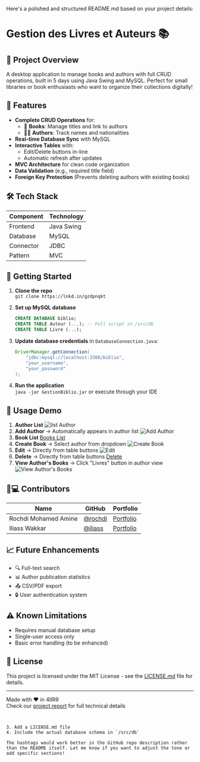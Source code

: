 Here's a polished and structured README.md based on your project details:

# Gestion des Livres et Auteurs 📚

## 🎯 Project Overview
A desktop application to manage books and authors with full CRUD operations, built in 5 days using Java Swing and MySQL. Perfect for small libraries or book enthusiasts who want to organize their collections digitally!

## 🌟 Features
- **Complete CRUD Operations** for:
  - 📖 **Books**: Manage titles and link to authors
  - 🧑🏫 **Authors**: Track names and nationalities
- **Real-time Database Sync** with MySQL
- **Interactive Tables** with:
  - Edit/Delete buttons in-line
  - Automatic refresh after updates
- **MVC Architecture** for clean code organization
- **Data Validation** (e.g., required title field)
- **Foreign Key Protection** (Prevents deleting authors with existing books)

## 🛠️ Tech Stack
| Component | Technology |
|-----------|------------|
| Frontend  | Java Swing |
| Database  | MySQL      |
| Connector | JDBC       |
| Pattern   | MVC        |

## 🚀 Getting Started
1. **Clone the repo**  
   `git clone https://lnkd.in/gzdpnqkt`

2. **Set up MySQL database**  
   ```sql
   CREATE DATABASE biblio;
   CREATE TABLE Auteur (...); -- Full script in /src/db
   CREATE TABLE Livre (...);


3. **Update database credentials** in `DatabaseConnection.java`:
   ```java
   DriverManager.getConnection(
       "jdbc:mysql://localhost:3306/biblio", 
       "your_username", 
       "your_password"
   );
   ```

4. **Run the application**  
   `java -jar GestionBiblio.jar` or execute through your IDE

## 📝 Usage Demo
1. **Author List** 
![list Author](images/1.jpg)
2. **Add Author** → Automatically appears in author list
![Add Author](images/2.jpg)
3. **Book List** 
   [Books List](images/3.jpg)
4. **Create Book** → Select author from dropdown
![Create Book](images/7.jpg)
5. **Edit** → Directly from table buttons
![Edit](images/4.jpg)
6. **Delete** → Directly from table buttons
   [Delete](images/5.jpg)
7. **View Author's Books** → Click "Livres" button in author view
![View Author's Books](images/6.jpg)

## 🧑💻 Contributors
| Name | GitHub | Portfolio |
|------|--------|-----------|
| Rochdi Mohamed Amine | [@rochdi]([https://github.com](https://github.com/Rocmine)) | [Portfolio]([https://lnkd.in/gstGipcS](https://rocmine.net/)) |
| Iliass Wakkar | [@iliass]([https://github.com](https://github.com/iliass-wakkar)) | [Portfolio]([https://lnkd.in/gstGipcS](https://iliass-wakkar.github.io/portfolio/)) |

## 📈 Future Enhancements
- 🔍 Full-text search
- 📊 Author publication statistics
- 📤 CSV/PDF export
- 🔒 User authentication system

## ⚠️ Known Limitations
- Requires manual database setup
- Single-user access only
- Basic error handling (to be enhanced)

## 📄 License
This project is licensed under the MIT License - see the [LICENSE.md](LICENSE.md) file for details.

---

Made with ❤️ in 4IIR9  
Check our [project report](docs/rapport.pdf) for full technical details
```


3. Add a LICENSE.md file
4. Include the actual database schema in `/src/db`

The hashtags would work better in the GitHub repo description rather than the README itself. Let me know if you want to adjust the tone or add specific sections!
